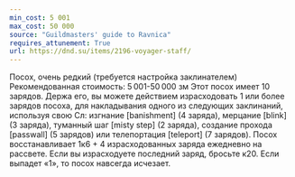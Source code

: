 ```yaml
---
min_cost: 5 001
max_cost: 50 000
source: "Guildmasters' guide to Ravnica"
requires_attunement: True
url: https://dnd.su/items/2196-voyager-staff/
---
```


Посох, очень редкий (требуется настройка заклинателем)
Рекомендованная стоимость: 5 001-50 000 зм
Этот посох имеет 10 зарядов. Держа его, вы можете действием израсходовать 1 или более зарядов посоха, для накладывания одного из следующих заклинаний, используя свою Сл: изгнание [banishment] (4 заряда), мерцание [blink] (3 заряда), туманный шаг [misty step] (2 заряда), создание прохода [passwall] (5 зарядов) или телепортация [teleport] (7 зарядов).
Посох восстанавливает 1к6 + 4 израсходованных заряда ежедневно на рассвете. Если вы израсходуете последний заряд, бросьте к20. Если выпадет «1», то посох навсегда исчезает.